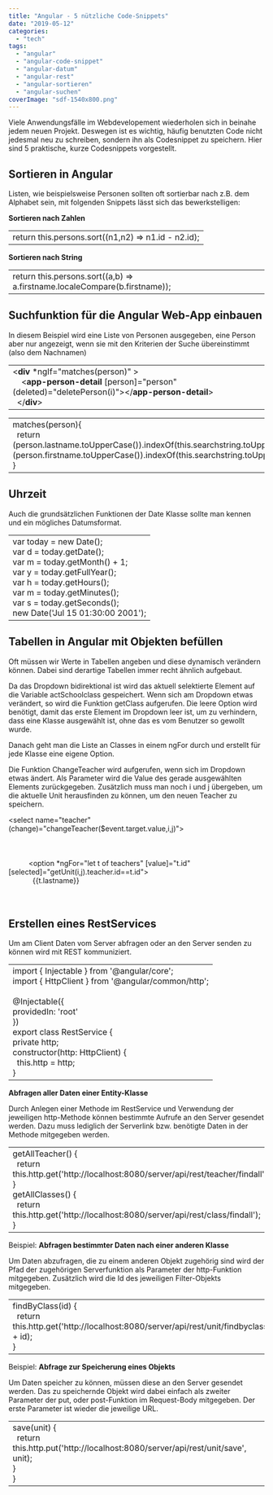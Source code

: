 ```yaml
---
title: "Angular - 5 nützliche Code-Snippets"
date: "2019-05-12"
categories: 
  - "tech"
tags: 
  - "angular"
  - "angular-code-snippet"
  - "angular-datum"
  - "angular-rest"
  - "angular-sortieren"
  - "angular-suchen"
coverImage: "sdf-1540x800.png"
---
```


Viele Anwendungsfälle im Webdevelopement wiederholen sich in beinahe jedem neuen Projekt. Deswegen ist es wichtig, häufig benutzten Code nicht jedesmal neu zu schreiben, sondern ihn als Codesnippet zu speichern. Hier sind 5 praktische, kurze Codesnippets vorgestellt.

## Sortieren in Angular

Listen, wie beispielsweise Personen sollten oft sortierbar nach z.B. dem Alphabet sein, mit folgenden Snippets lässt sich das bewerkstelligen:

**Sortieren nach Zahlen**

<table><tbody><tr><td>return this.persons.sort((n1,n2) =&gt; n1.id - n2.id);</td></tr></tbody></table>

**Sortieren nach String**

<table><tbody><tr><td>return this.persons.sort((a,b) =&gt; a.firstname.localeCompare(b.firstname));</td></tr></tbody></table>

## Suchfunktion für die Angular Web-App einbauen

In diesem Beispiel wird eine Liste von Personen ausgegeben, eine Person aber nur angezeigt, wenn sie mit den Kriterien der Suche übereinstimmt (also dem Nachnamen)

<table><tbody><tr><td>&lt;<strong>div</strong> *ngIf="matches(person)" &gt;<br>&nbsp;&nbsp;&nbsp;&nbsp;&lt;<strong>app-person-detail</strong> [person]="person" (deleted)="deletePerson(i)"&gt;&lt;/<strong>app-person-detail</strong>&gt;<br>&nbsp;&nbsp;&lt;/<strong>div</strong>&gt;</td></tr></tbody></table>

<table><tbody><tr><td>matches(person){<br>&nbsp;&nbsp;return (person.lastname.toUpperCase()).indexOf(this.searchstring.toUpperCase())==0||(person.firstname.toUpperCase()).indexOf(this.searchstring.toUpperCase())==0;<br>}</td></tr></tbody></table>

## Uhrzeit

Auch die grundsätzlichen Funktionen der Date Klasse sollte man kennen und ein mögliches Datumsformat.

<table><tbody><tr><td>var today = new Date();<br>var d = today.getDate();<br>var m = today.getMonth() + 1;<br>var y = today.getFullYear();<br>var h = today.getHours();<br>var m = today.getMinutes();<br>var s = today.getSeconds();<br>new Date('Jul 15 01:30:00 2001');</td></tr></tbody></table>

## Tabellen in Angular mit Objekten befüllen

Oft müssen wir Werte in Tabellen angeben und diese dynamisch verändern können. Dabei sind derartige Tabellen immer recht ähnlich aufgebaut.

Da das Dropdown bidirektional ist wird das aktuell selektierte Element auf die Variable actSchoolclass gespeichert. Wenn sich am Dropdown etwas verändert, so wird die Funktion getClass aufgerufen. Die leere Option wird benötigt, damit das erste Element im Dropdown leer ist, um zu verhindern, dass eine Klasse ausgewählt ist, ohne das es vom Benutzer so gewollt wurde.

Danach geht man die Liste an Classes in einem ngFor durch und erstellt für jede Klasse eine eigene Option.

Die Funktion ChangeTeacher wird aufgerufen, wenn sich im Dropdown etwas ändert. Als Parameter wird die Value des gerade ausgewählten Elements zurückgegeben. Zusätzlich muss man noch i und j übergeben, um die aktuelle Unit herausfinden zu können, um den neuen Teacher zu speichern.  

<select name="teacher" (change)="changeTeacher($event.target.value,i,j)">  
          <option></option>  
          <option \*ngFor="let t of teachers" \[value\]="t.id" \[selected\]="getUnit(i,j).teacher.id==t.id">  
            {{t.lastname}}  
          </option>  
        </select>

## **Erstellen eines RestServices**

Um am Client Daten vom Server abfragen oder an den Server senden zu können wird mit REST kommuniziert.  

<table><tbody><tr><td>import { Injectable } from '@angular/core';<br>import { HttpClient } from '@angular/common/http';<br><br>@Injectable({<br>providedIn: 'root'<br>})<br>export class RestService {<br>private http;<br>constructor(http: HttpClient) {<br>&nbsp;&nbsp;this.http = http;<br>}</td></tr></tbody></table>

**Abfragen aller Daten einer Entity-Klasse**

Durch Anlegen einer Methode im RestService und Verwendung der jeweiligen http-Methode können bestimmte Aufrufe an den Server gesendet werden. Dazu muss lediglich der Serverlink bzw. benötigte Daten in der Methode mitgegeben werden.

<table><tbody><tr><td>getAllTeacher() {<br>&nbsp;&nbsp;return this.http.get('http://localhost:8080/server/api/rest/teacher/findall');<br>}<br>getAllClasses() {<br>&nbsp;&nbsp;return this.http.get('http://localhost:8080/server/api/rest/class/findall');<br>}</td></tr></tbody></table>

Beispiel: **Abfragen bestimmter Daten nach einer anderen Klasse**

Um Daten abzufragen, die zu einem anderen Objekt zugehörig sind wird der Pfad der zugehörigen Serverfunktion als Parameter der http-Funktion mitgegeben. Zusätzlich wird die Id des jeweiligen Filter-Objekts mitgegeben.

<table><tbody><tr><td>findByClass(id) {<br>&nbsp;&nbsp;return this.http.get('http://localhost:8080/server/api/rest/unit/findbyclass/' + id);<br>}</td></tr></tbody></table>

Beispiel: **Abfrage zur Speicherung eines Objekts**

Um Daten speicher zu können, müssen diese an den Server gesendet werden. Das zu speichernde Objekt wird dabei einfach als zweiter Parameter der put, oder post-Funktion im Request-Body mitgegeben. Der erste Parameter ist wieder die jeweilige URL.

<table><tbody><tr><td>save(unit) {<br>&nbsp;&nbsp;return this.http.put('http://localhost:8080/server/api/rest/unit/save', unit);<br>}<br>}</td></tr></tbody></table>
